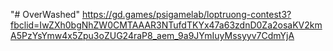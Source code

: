 "# OverWashed" 
https://gd.games/psigamelab/loptruong-contest3?fbclid=IwZXh0bgNhZW0CMTAAAR3NTufdTKYx47a63zdnD0Za2osaKV2kmA5PzYsYmw4x5Zpu3oZUG24raP8_aem_9a9JYmIuyMssyyv7CdmYjA